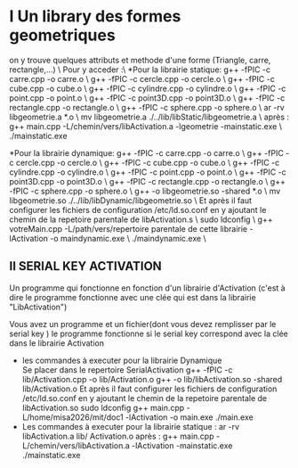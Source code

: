 # I Un library des formes geometriques
 on y trouve quelques attributs et methode d'une forme (Triangle, carre, rectangle,...) \\
 Pour y acceder :\\
  *Pour la librairie statique:
    g++ -fPIC -c carre.cpp -o carre.o \\
    g++ -fPIC -c cercle.cpp -o cercle.o \\
    g++ -fPIC -c cube.cpp -o cube.o \\
    g++ -fPIC -c cylindre.cpp -o cylindre.o    \\
    g++ -fPIC -c point.cpp -o point.o \\
    g++ -fPIC -c point3D.cpp -o point3D.o \\
    g++ -fPIC -c rectangle.cpp -o rectangle.o \\
    g++ -fPIC -c sphere.cpp -o sphere.o \\
    ar -rv libgeometrie.a *.o \\
    mv libgeometrie.a ./../lib/libStatic/libgeometrie.a \\
    après :
    g++ main.cpp -L/chemin/vers/libActivation.a -lgeometrie -mainstatic.exe \\
    ./mainstatic.exe

  *Pour la librairie dynamique:
 g++ -fPIC -c carre.cpp -o carre.o \\
 g++ -fPIC -c cercle.cpp -o cercle.o \\
 g++ -fPIC -c cube.cpp -o cube.o \\
 g++ -fPIC -c cylindre.cpp -o cylindre.o \\
 g++ -fPIC -c point.cpp -o point.o \\
 g++ -fPIC -c point3D.cpp -o point3D.o \\
 g++ -fPIC -c rectangle.cpp -o rectangle.o \\
 g++ -fPIC -c sphere.cpp -o sphere.o \\
 g++ -o libgeometrie.so -shared *.o \\
 mv libgeometrie.so ./../lib/libDynamic/libgeometrie.so \\
  Et après il faut configurer les fichiers de configuration /etc/ld.so.conf en y ajoutant le chemin de la repetoire parentale de libActivation.s \\
  sudo ldconfig \\
  g++ votreMain.cpp -L/path/vers/repertoire parentale de cette librairie -lActivation -o maindynamic.exe \\
  ./maindynamic.exe \\

  ## II SERIAL KEY ACTIVATION
Un programme qui fonctionne en fonction d'un librairie d'Activation (c'est à dire le programme fonctionne avec une clée qui est dans la librairie "LibActivation")

Vous avez un programme et un fichier(dont vous devez remplisser par le serial key ) le programme fonctionne si le serial key correspond avec la clée dans le librairie Activation

* les commandes à executer pour la librairie Dynamique  
Se placer dans le repertoire SerialActivation 
 g++ -fPIC -c lib/Activation.cpp -o lib/Activation.o
 g++ -o lib/libActivation.so -shared lib/Activation.o
 Et après il faut configurer les fichiers de configuration /etc/ld.so.conf en y ajoutant le chemin de la repetoire parentale de libActivation.so
 sudo ldconfig
 g++ main.cpp -L/home/misa2026/mit/doc1 -lActivation -o main.exe
 ./main.exe
* Les commandes à executer pour la librairie statique : 
ar -rv libActivation.a lib/ Activation.o
après :
g++ main.cpp -L/chemin/vers/libActivation.a -lActivation -mainstatic.exe
./mainstatic.exe
